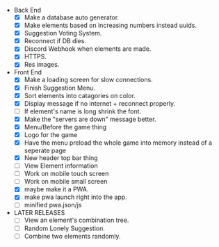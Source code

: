 - Back End
    - [X] Make a database auto generator.
    - [X] Make elements based on increasing numbers instead uuids.
    - [X] Suggestion Voting System.
    - [X] Reconnect if DB dies.
    - [X] Discord Webhook when elements are made.
    - [X] HTTPS.
    - [X] Res images.
- Front End
    - [X] Make a loading screen for slow connections.
    - [X] Finish Suggestion Menu.
    - [X] Sort elements into catagories on color.
    - [X] Display message if no internet + reconnect properly.
    - [ ] If element's name is long shrink the font.
    - [X] Make the "servers are down" message better.
    - [X] Menu/Before the game thing
    - [X] Logo for the game
    - [X] Have the menu preload the whole game into memory
          instead of a seperate page
    - [X] New header top bar thing
    - [ ] View Element information
    - [ ] Work on mobile touch screen
    - [ ] Work on mobile small screen
    - [X] maybe make it a PWA.
    - [X] make pwa launch right into the app.
    - [ ] minified pwa.json/js

- LATER RELEASES
    - [ ] View an element's combination tree.
    - [ ] Random Lonely Suggestion.
    - [ ] Combine two elements randomly.
